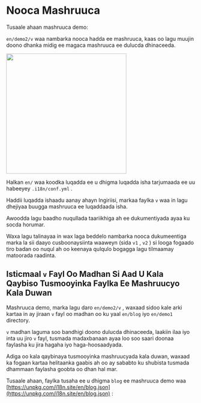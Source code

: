 # Nooca Mashruuca

Tusaale ahaan mashruuca demo:

`en/demo2/v` waa nambarka nooca hadda ee mashruuca, kaas oo lagu muujin doono dhanka midig ee magaca mashruuca ee dulucda dhinaceeda.

<img src="https://p.3ti.site/1721290486.avif" width="320px">

Halkan `en/` waa koodka luqadda ee u dhigma luqadda isha tarjumaada ee uu habeeyey `.i18n/conf.yml` .

Haddii luqadda ishaadu aanay ahayn Ingiriisi, markaa faylka `v` waa in lagu dhejiyaa buugga mashruuca ee luqaddaada isha.

Awoodda lagu baadho nuqullada taariikhiga ah ee dukumentiyada ayaa ku socda horumar.

Waxa lagu talinayaa in wax laga beddelo nambarka nooca dukumeentiga marka la sii daayo cusboonaysiinta waaweyn (sida `v1` , `v2` ) si looga fogaado tiro badan oo nuqul ah oo keenaya qulqulo bogagga lagu tilmaamay matoorada raadinta.

## Isticmaal `v` Fayl Oo Madhan Si Aad U Kala Qaybiso Tusmooyinka Faylka Ee Mashruucyo Kala Duwan

Mashruuca demo, marka lagu daro `en/demo2/v` , waxaad sidoo kale arki kartaa in ay jiraan `v` fayl oo madhan oo ku yaal `en/blog` iyo `en/demo1` directory.

`v` madhan laguma soo bandhigi doono dulucda dhinaceeda, laakiin ilaa iyo inta uu jiro `v` fayl, tusmada madaxbanaan ayaa loo soo saari doonaa faylasha ku jira hagaha iyo haga-hoosaadyada.

Adiga oo kala qaybinaya tusmooyinka mashruucyada kala duwan, waxaad ka fogaan kartaa helitaanka gaabis ah oo ay sababto ku shubista tusmada dhammaan faylasha goobta oo dhan hal mar.

Tusaale ahaan, faylka tusaha ee u dhigma `blog` ee mashruuca demo waa [https://unpkg.com/i18n.site/en/blog.json](https://unpkg.com/i18n.site/en/blog.json) :